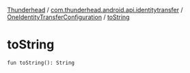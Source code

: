 [Thunderhead](../../index.md) / [com.thunderhead.android.api.identitytransfer](../index.md) / [OneIdentityTransferConfiguration](index.md) / [toString](./to-string.md)

# toString

`fun toString(): String`